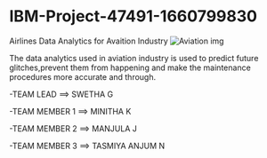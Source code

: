 # IBM-Project-47491-1660799830
Airlines Data Analytics for Avaition Industry
![Aviation img](https://user-images.githubusercontent.com/83344954/202105704-3a98a0cf-c302-488e-81c5-3c752dc1a469.jpeg)




The data analytics used in aviation industry is used to predict future glitches,prevent them from happening and make the maintenance procedures more accurate and through.

-TEAM LEAD ==> SWETHA G

-TEAM MEMBER 1 ==> MINITHA K

-TEAM MEMBER 2 ==> MANJULA J

-TEAM MEMBER 3 ==> TASMIYA ANJUM N

